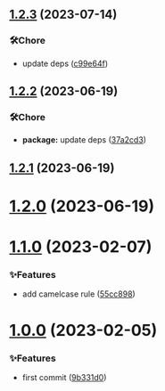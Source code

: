 ## [1.2.3](https://github.com/Noah-Ywh/eslint-config/compare/v1.2.2...v1.2.3) (2023-07-14)

### 🛠️Chore

- update deps ([c99e64f](https://github.com/Noah-Ywh/eslint-config/commit/c99e64f91717c0933433915a3ad765c81b187de0))

## [1.2.2](https://github.com/Noah-Ywh/eslint-config/compare/v1.2.1...v1.2.2) (2023-06-19)

### 🛠️Chore

- **package:** update deps ([37a2cd3](https://github.com/Noah-Ywh/eslint-config/commit/37a2cd387452e7db68b050cafa5a873d00ebca85))

## [1.2.1](https://github.com/Noah-Ywh/eslint-config/compare/v1.2.0...v1.2.1) (2023-06-19)

# [1.2.0](https://github.com/Noah-Ywh/eslint-config/compare/v1.1.0...v1.2.0) (2023-06-19)

# [1.1.0](https://github.com/Noah-Ywh/eslint-config/compare/v1.0.0...v1.1.0) (2023-02-07)

### ✨Features

- add camelcase rule ([55cc898](https://github.com/Noah-Ywh/eslint-config/commit/55cc898cc055f2100fc0c4f8079b202cf4a0d618))

# [1.0.0](https://github.com/Noah-Ywh/eslint-config/compare/9b331d0b7099af597bff47c0c4ff6063893051d7...v1.0.0) (2023-02-05)

### ✨Features

- first commit ([9b331d0](https://github.com/Noah-Ywh/eslint-config/commit/9b331d0b7099af597bff47c0c4ff6063893051d7))
